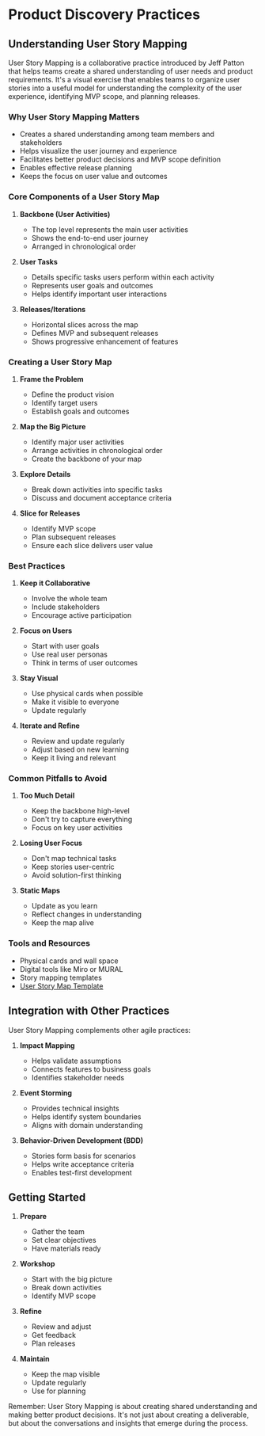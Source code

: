 # Product Discovery Practices

## Understanding User Story Mapping

User Story Mapping is a collaborative practice introduced by Jeff Patton that helps teams create a shared understanding of user needs and product requirements. It's a visual exercise that enables teams to organize user stories into a useful model for understanding the complexity of the user experience, identifying MVP scope, and planning releases.

### Why User Story Mapping Matters

- Creates a shared understanding among team members and stakeholders
- Helps visualize the user journey and experience
- Facilitates better product decisions and MVP scope definition
- Enables effective release planning
- Keeps the focus on user value and outcomes

### Core Components of a User Story Map

1. **Backbone (User Activities)**

   - The top level represents the main user activities
   - Shows the end-to-end user journey
   - Arranged in chronological order

2. **User Tasks**

   - Details specific tasks users perform within each activity
   - Represents user goals and outcomes
   - Helps identify important user interactions

3. **Releases/Iterations**
   - Horizontal slices across the map
   - Defines MVP and subsequent releases
   - Shows progressive enhancement of features

### Creating a User Story Map

1. **Frame the Problem**

   - Define the product vision
   - Identify target users
   - Establish goals and outcomes

2. **Map the Big Picture**

   - Identify major user activities
   - Arrange activities in chronological order
   - Create the backbone of your map

3. **Explore Details**

   - Break down activities into specific tasks
   - Discuss and document acceptance criteria

4. **Slice for Releases**
   - Identify MVP scope
   - Plan subsequent releases
   - Ensure each slice delivers user value

### Best Practices

1. **Keep it Collaborative**

   - Involve the whole team
   - Include stakeholders
   - Encourage active participation

2. **Focus on Users**

   - Start with user goals
   - Use real user personas
   - Think in terms of user outcomes

3. **Stay Visual**

   - Use physical cards when possible
   - Make it visible to everyone
   - Update regularly

4. **Iterate and Refine**
   - Review and update regularly
   - Adjust based on new learning
   - Keep it living and relevant

### Common Pitfalls to Avoid

1. **Too Much Detail**

   - Keep the backbone high-level
   - Don't try to capture everything
   - Focus on key user activities

2. **Losing User Focus**

   - Don't map technical tasks
   - Keep stories user-centric
   - Avoid solution-first thinking

3. **Static Maps**
   - Update as you learn
   - Reflect changes in understanding
   - Keep the map alive

### Tools and Resources

- Physical cards and wall space
- Digital tools like Miro or MURAL
- Story mapping templates
- [User Story Map Template](../images/user-story-map.pdf)

## Integration with Other Practices

User Story Mapping complements other agile practices:

1. **Impact Mapping**

   - Helps validate assumptions
   - Connects features to business goals
   - Identifies stakeholder needs

2. **Event Storming**

   - Provides technical insights
   - Helps identify system boundaries
   - Aligns with domain understanding

3. **Behavior-Driven Development (BDD)**
   - Stories form basis for scenarios
   - Helps write acceptance criteria
   - Enables test-first development

## Getting Started

1. **Prepare**

   - Gather the team
   - Set clear objectives
   - Have materials ready

2. **Workshop**

   - Start with the big picture
   - Break down activities
   - Identify MVP scope

3. **Refine**

   - Review and adjust
   - Get feedback
   - Plan releases

4. **Maintain**
   - Keep the map visible
   - Update regularly
   - Use for planning

Remember: User Story Mapping is about creating shared understanding and making better product decisions. It's not just about creating a deliverable, but about the conversations and insights that emerge during the process.
